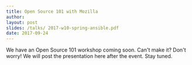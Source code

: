 ```yaml
---
title: Open Source 101 with Mozilla
author: 
layout: post
slides: /talks/ 2017-w10-spring-ansible.pdf
date: 2017-09-24
---
```


We have an Open Source 101 workshop coming soon. Can't make it? Don't worry! We will post the presentation here after the event. Stay tuned.

